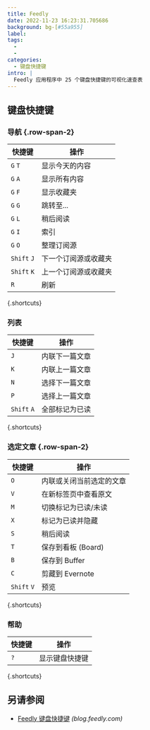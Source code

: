 ```yaml
---
title: Feedly
date: 2022-11-23 16:23:31.705686
background: bg-[#55a955]
label:
tags:
  -
  -
categories:
  - 键盘快捷键
intro: |
  Feedly 应用程序中 25 个键盘快捷键的可视化速查表
---
```


## 键盘快捷键

### 导航 {.row-span-2}

| 快捷键      | 操作                          |
| ----------- | ----------------------------- |
| `G` `T`     | 显示今天的内容                |
| `G` `A`     | 显示所有内容                  |
| `G` `F`     | 显示收藏夹                    |
| `G` `G`     | 跳转至...                     |
| `G` `L`     | 稍后阅读                      |
| `G` `I`     | 索引                          |
| `G` `O`     | 整理订阅源                    |
| `Shift` `J` | 下一个订阅源或收藏夹          |
| `Shift` `K` | 上一个订阅源或收藏夹          |
| `R`         | 刷新                          |

{.shortcuts}

### 列表

| 快捷键      | 操作                        |
| ----------- | --------------------------- |
| `J`         | 内联下一篇文章              |
| `K`         | 内联上一篇文章              |
| `N`         | 选择下一篇文章              |
| `P`         | 选择上一篇文章              |
| `Shift` `A` | 全部标记为已读              |

{.shortcuts}

### 选定文章 {.row-span-2}

| 快捷键      | 操作                                           |
| ----------- | ---------------------------------------------- |
| `O`         | 内联或关闭当前选定的文章                       |
| `V`         | 在新标签页中查看原文                           |
| `M`         | 切换标记为已读/未读                            |
| `X`         | 标记为已读并隐藏                               |
| `S`         | 稍后阅读                                       |
| `T`         | 保存到看板 (Board)                             |
| `B`         | 保存到 Buffer                                  |
| `C`         | 剪藏到 Evernote                                |
| `Shift` `V` | 预览                                           |

{.shortcuts}

### 帮助

| 快捷键 | 操作                    |
| -------- | ----------------------- |
| `?`      | 显示键盘快捷键          |

{.shortcuts}

## 另请参阅

- [Feedly 键盘快捷键](https://blog.feedly.com/keyboard-shortcuts/) _(blog.feedly.com)_
